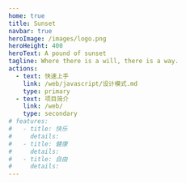 ```yaml
---
home: true
title: Sunset
navbar: true
heroImage: /images/logo.png
heroHeight: 400
heroText: A pound of sunset
tagline: Where there is a will, there is a way.
actions:
  - text: 快速上手
    link: /web/javascript/设计模式.md
    type: primary
  - text: 项目简介
    link: /web/
    type: secondary
# features:
#   - title: 快乐
#     details: 
#   - title: 健康
#     details: 
#   - title: 自由
#     details: 
---
```


